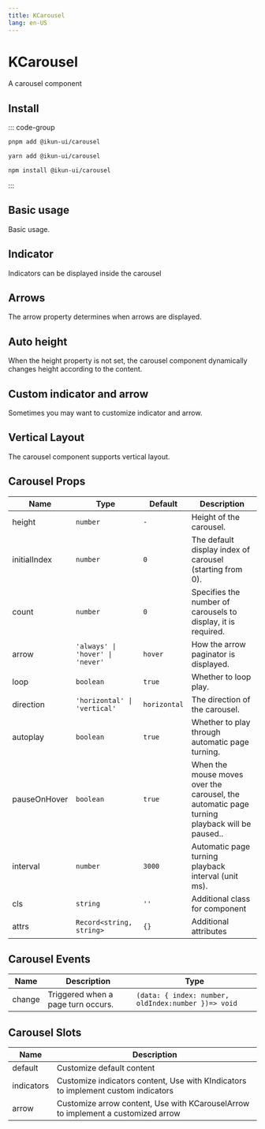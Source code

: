 ```yaml
---
title: KCarousel
lang: en-US
---
```


# KCarousel

A carousel component

## Install

::: code-group

```bash [pnpm]
pnpm add @ikun-ui/carousel
```

```bash [yarn]
yarn add @ikun-ui/carousel
```

```bash [npm]
npm install @ikun-ui/carousel
```

:::

## Basic usage

Basic usage.

<demo src="carousel/basic.svelte"  github='Carousel'></demo>

## Indicator

Indicators can be displayed inside the carousel

<demo src="carousel/indicator.svelte" github='Carousel'></demo>

## Arrows

The arrow property determines when arrows are displayed.

<demo src="carousel/arrows.svelte" github='Carousel'></demo>

## Auto height

When the height property is not set, the carousel component dynamically changes height according to the content.

<demo src="carousel/height.svelte" github='Carousel'></demo>

## Custom indicator and arrow

Sometimes you may want to customize indicator and arrow.

<demo src="carousel/custom.svelte" github='Carousel'></demo>

## Vertical Layout

The carousel component supports vertical layout.

<demo src="carousel/vertical.svelte" github='Carousel'></demo>

## Carousel Props

| Name         | Type                             | Default      | Description                                                                                  |
| ------------ | -------------------------------- | ------------ | -------------------------------------------------------------------------------------------- |
| height       | `number`                         | `-`          | Height of the carousel.                                                                      |
| initialIndex | `number`                         | `0`          | The default display index of carousel (starting from 0).                                     |
| count        | `number`                         | `0`          | Specifies the number of carousels to display, it is required.                                |
| arrow        | `'always' \| 'hover' \| 'never'` | `hover`      | How the arrow paginator is displayed.                                                        |
| loop         | `boolean`                        | `true`       | Whether to loop play.                                                                        |
| direction    | `'horizontal' \| 'vertical'`     | `horizontal` | The direction of the carousel.                                                               |
| autoplay     | `boolean`                        | `true`       | Whether to play through automatic page turning.                                              |
| pauseOnHover | `boolean`                        | `true`       | When the mouse moves over the carousel, the automatic page turning playback will be paused.. |
| interval     | `number`                         | `3000`       | Automatic page turning playback interval (unit ms).                                          |
| cls          | `string`                         | `''`         | Additional class for component                                                               |
| attrs        | `Record<string, string>`         | `{}`         | Additional attributes                                                                        |

## Carousel Events

| Name   | Description                        | Type                                                |
| ------ | ---------------------------------- | --------------------------------------------------- |
| change | Triggered when a page turn occurs. | `(data: { index: number, oldIndex:number })=> void` |

## Carousel Slots

| Name       | Description                                                                       |
| ---------- | --------------------------------------------------------------------------------- |
| default    | Customize default content                                                         |
| indicators | Customize indicators content, Use with KIndicators to implement custom indicators |
| arrow      | Customize arrow content, Use with KCarouselArrow to implement a customized arrow  |

